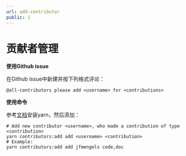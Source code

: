 ```yaml
---
url: add-contributor
public: 1
---
```


# 贡献者管理

**使用Github issue**

在Github issue中新建并按下列格式评论：

```
@all-contributors please add <username> for <contributions>
```

**使用命令**

参考[文档](https://yarn.bootcss.com/docs/install/)安装yarn，然后添加：

```
# Add new contributor <username>, who made a contribution of type <contribution>
yarn contributors:add add <username> <contribution>
# Example:
yarn contributors:add add jfmengels code,doc
```